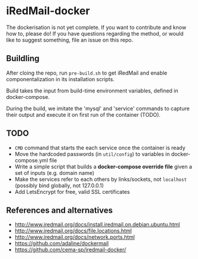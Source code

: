 # iRedMail-docker

The dockerisation is not yet complete. If you want to contribute and know how to, please do!
If you have questions regarding the method, or would like to suggest something, file an issue on this repo.

## Buildling

After cloing the repo, run `pre-build.sh` to get iRedMail and enable componentalization in its installation scripts.

Build takes the input from build-time environment variables, defined in docker-compose.

During the build, we imitate the 'mysql' and 'service' commands to capture their output
and execute it on first run of the container (TODO).

## TODO

* `CMD` command that starts the each service once the container is ready
* Move the hardcoded passwords (in `util/config`) to variables in docker-compose.yml file
* Write a simple script that builds a **docker-compose override file** given a set of inputs (e.g. domain name)
* Make the services refer to each others by links/sockets, not `localhost` (possibly bind globally, not 127.0.0.1)
* Add LetsEncrypt for free, valid SSL certificates

## References and alternatives

* http://www.iredmail.org/docs/install.iredmail.on.debian.ubuntu.html
* http://www.iredmail.org/docs/file.locations.html
* http://www.iredmail.org/docs/network.ports.html
* https://github.com/adaline/dockermail
* https://github.com/cema-sp/iredmail-docker/